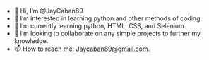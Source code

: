 - 👋 Hi, I’m @JayCaban89
- 👀 I’m interested in learning python and other methods of coding.
- 🌱 I’m currently learning python, HTML, CSS, and Selenium.
- 💞️ I’m looking to collaborate on any simple projects to further my knowledge.
- 📫 How to reach me: Jaycaban89@gmail.com.

<!---
JayCaban89/JayCaban89 is a ✨ special ✨ repository because its `README.md` (this file) appears on your GitHub profile.
You can click the Preview link to take a look at your changes.
--->
